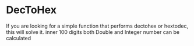 # DecToHex

If you are looking for a simple function that performs dectohex or hextodec, this will solve it. 
inner 100 digits both Double and Integer number can be calculated

